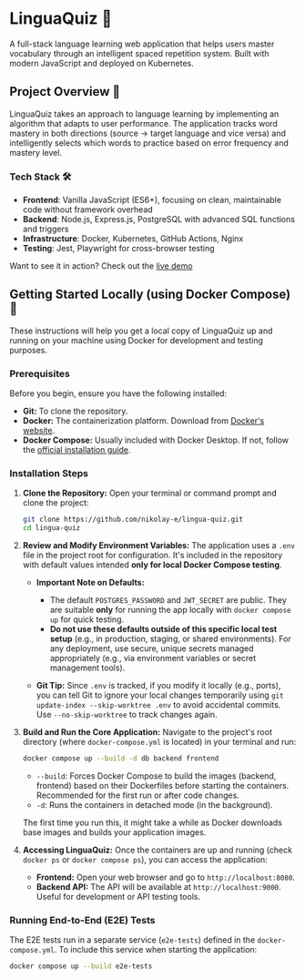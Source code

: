 # LinguaQuiz 🎯

A full-stack language learning web application that helps users master vocabulary through an intelligent spaced repetition system. Built with modern
JavaScript and deployed on Kubernetes.

## Project Overview 🚀

LinguaQuiz takes an approach to language learning by implementing an algorithm that adapts to user performance. The application tracks word mastery in
both directions (source → target language and vice versa) and intelligently selects which words to practice based on error frequency and mastery
level.

### Tech Stack 🛠️

- **Frontend**: Vanilla JavaScript (ES6+), focusing on clean, maintainable code without framework overhead
- **Backend**: Node.js, Express.js, PostgreSQL with advanced SQL functions and triggers
- **Infrastructure**: Docker, Kubernetes, GitHub Actions, Nginx
- **Testing**: Jest, Playwright for cross-browser testing

Want to see it in action? Check out the [live demo](https://lingua-quiz.nikolay-eremeev.com/)

## Getting Started Locally (using Docker Compose) 🐳

These instructions will help you get a local copy of LinguaQuiz up and running on your machine using Docker for development and testing purposes.

### Prerequisites

Before you begin, ensure you have the following installed:

- **Git:** To clone the repository.
- **Docker:** The containerization platform. Download from [Docker's website](https://www.docker.com/products/docker-desktop/).
- **Docker Compose:** Usually included with Docker Desktop. If not, follow the
  [official installation guide](https://docs.docker.com/compose/install/).

### Installation Steps

1.  **Clone the Repository:** Open your terminal or command prompt and clone the project:

    ```bash
    git clone https://github.com/nikolay-e/lingua-quiz.git
    cd lingua-quiz
    ```

2.  **Review and Modify Environment Variables:** The application uses a `.env` file in the project root for configuration. It's included in the
    repository with default values intended **only for local Docker Compose testing**.

    - **Important Note on Defaults:**

      - The default `POSTGRES_PASSWORD` and `JWT_SECRET` are public. They are suitable **only** for running the app locally with `docker compose up`
        for quick testing.
      - **Do not use these defaults outside of this specific local test setup** (e.g., in production, staging, or shared environments). For any
        deployment, use secure, unique secrets managed appropriately (e.g., via environment variables or secret management tools).

    - **Git Tip:** Since `.env` is tracked, if you modify it locally (e.g., ports), you can tell Git to ignore your local changes temporarily using
      `git update-index --skip-worktree .env` to avoid accidental commits. Use `--no-skip-worktree` to track changes again.

3.  **Build and Run the Core Application:** Navigate to the project's root directory (where `docker-compose.yml` is located) in your terminal and run:

    ```bash
    docker compose up --build -d db backend frontend
    ```

    - `--build`: Forces Docker Compose to build the images (backend, frontend) based on their Dockerfiles before starting the containers. Recommended
      for the first run or after code changes.
    - `-d`: Runs the containers in detached mode (in the background).

    The first time you run this, it might take a while as Docker downloads base images and builds your application images.

4.  **Accessing LinguaQuiz:** Once the containers are up and running (check `docker ps` or `docker compose ps`), you can access the application:
    - **Frontend:** Open your web browser and go to `http://localhost:8080`.
    - **Backend API:** The API will be available at `http://localhost:9000`. Useful for development or API testing tools.

### Running End-to-End (E2E) Tests

The E2E tests run in a separate service (`e2e-tests`) defined in the `docker-compose.yml`. To include this service when starting the application:

```bash
docker compose up --build e2e-tests
```
